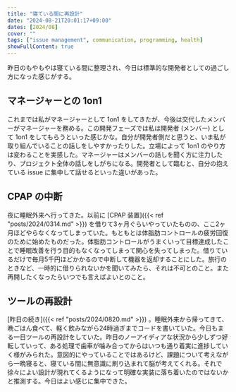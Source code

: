 ```yaml
---
title: "寝ている間に再設計"
date: "2024-08-21T20:01:17+09:00"
dates: [2024/08]
cover: ""
tags: ["issue management", communication, programming, health]
showFullContent: true
---
```


昨日のもやもやは寝ている間に整理され、今日は標準的な開発者としての過ごし方になった感じがする。

## マネージャーとの 1on1

これまでは私がマネージャーとして 1on1 をしてきたが、今後は交代したメンバーがマネージャーを務める。この開発フェーズでは私は開発者 (メンバー) として 1on1 をしてもらうといった感じかな。自分が開発者側だと思うと、いま私が取り組んでいることの話しをしやすかったりした。立場によって 1on1 のやり方は変わることを実感した。マネージャーはメンバーの話しを聞く方に注力したり、プロジェクト全体の話しをしがちになる。開発者として臨むと、自分の抱えている issue に集中して話せるといった違いがあった。

## CPAP の中断

夜に睡眠外来へ行ってきた。以前に [CPAP 装置]({{< ref "posts/2024/0314.md" >}}) を借りて3ヶ月ぐらいやっていたものの、ここ2ヶ月ほどやらなくなってしまっていた。もともとは体脂肪コントロールの疲労回復のために始めたものだった。体脂肪コントロールがうまくいって目標達成したことで睡眠改善を行う目的もなくなってしまって関心を失ってしまった。借りているだけで毎月5千円ほどかかるので中断して機器を返却することにした。旅行のときなど、一時的に借りられないかを聞いてみたら、それは不可とのこと。また再開したくなったらいつでも言えばよいとのこと。

## ツールの再設計

[昨日の続き]({{< ref "posts/2024/0820.md" >}}) 。睡眠外来から帰ってきて、晩ごはん食べて、軽く飲みながら24時過ぎまでコードを書いていた。今日もまる一日ツールの再設計をしていた。昨日のノーアイディアな状況から少しずつ好転していって、ある処理で歯車が噛み合ってからはいつも通り着実に進捗していく様がみられた。意図的にやっていることではあるけど、課題について考えながら一晩寝ると、寝ている間に無意識に刷り込まれて脳が考えてくれる。それで徐々によい設計が現れてくるようになって明確な実装に落ち着いたのではないかと推測する。今日はよい感じに集中できた。
